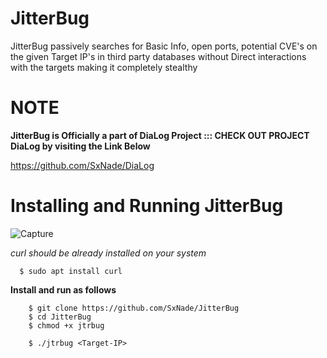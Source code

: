 # JitterBug
JitterBug passively searches for Basic Info, open ports, potential CVE's on the given Target IP's in third party databases without Direct interactions with the targets making it completely stealthy

# NOTE

**JitterBug is Officially a part of DiaLog Project ::: CHECK OUT PROJECT DiaLog by visiting the Link Below**

https://github.com/SxNade/DiaLog


# Installing and Running JitterBug

![Capture](https://github.com/SxNade/Cjunk/blob/main/jtrbug.gif)

*curl should be already installed on your system*

      $ sudo apt install curl

**Install and run as follows**


        $ git clone https://github.com/SxNade/JitterBug
        $ cd JitterBug
        $ chmod +x jtrbug
        
        $ ./jtrbug <Target-IP>

